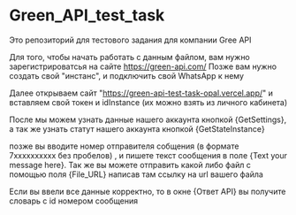 # Green_API_test_task
Это репозиторий для тестового задания для компании Gree API

Для того, чтобы начать работать с данным файлом, вам нужно зарегистрироватсья на сайте https://green-api.com/
Позже вам нужно создать свой "инстанс", и подключить свой WhatsApp к нему

Далее открываем сайт "https://green-api-test-task-opal.vercel.app/" и вставляем свой токен и idInstance (их можно взять из личного кабинета)

После мы можем узнать данные нашего аккаунта кнопкой {GetSettings}, а так же узнать статут нашего аккаунта кнопкой {GetStateInstance}

позже вы вводите номер отправителя собщения (в формате 7xxxxxxxxxx без пробелов) , и пишете текст сообщения в поле {Text your message here}.
Так же вы можете отправить какой либо файл с помощью поля {File_URL} написав там ссылку на url вашего файла

Если вы ввели все данные корректно, то в окне {Ответ API} вы получите словарь с id номером сообщения
